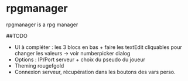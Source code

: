 # rpgmanager
rpgmanager is a rpg manager

##TODO

* UI à compléter : les 3 blocs en bas + faire les textEdit cliquables pour changer les valeurs -> voir numberpicker dialog
* Options : IP/Port serveur + choix du pseudo du joueur
* Theming rougefgold
* Connexion serveur, récupération dans les boutons des vars perso.
